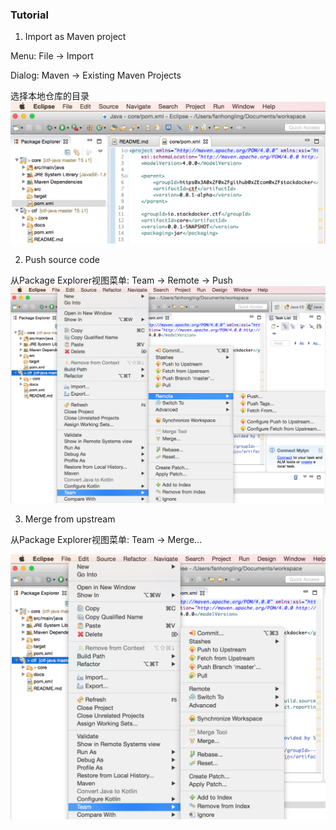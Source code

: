 ### Tutorial

1. Import as Maven project

Menu: File -> Import

Dialog: Maven -> Existing Maven Projects

选择本地仓库的目录
![屏幕快照 2018-04-20 下午5.36.54.png](./屏幕快照%202018-04-20%20下午5.36.54.png)

2. Push source code

从Package Explorer视图菜单: Team -> Remote -> Push
![屏幕快照 2018-04-20 下午5.50.49.png](./屏幕快照%202018-04-20%20下午5.50.49.png)

3. Merge from upstream

从Package Explorer视图菜单: Team -> Merge...

![屏幕快照 2018-04-20 下午5.53.25.png](屏幕快照%202018-04-20%20下午5.53.25.png)